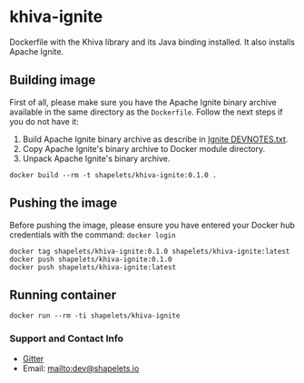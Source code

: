 # khiva-ignite

Dockerfile with the Khiva library and its Java binding installed. It also installs Apache Ignite.


## Building image
First of all, please make sure you have the Apache Ignite binary archive available in the same directory as the `Dockerfile`. Follow the next steps if you do not have it:
1. Build Apache Ignite binary archive as describe in [Ignite DEVNOTES.txt](https://github.com/apache/ignite/blob/master/DEVNOTES.txt). 
2. Copy Apache Ignite's binary archive to Docker module directory.
3. Unpack Apache Ignite's binary archive.

```
docker build --rm -t shapelets/khiva-ignite:0.1.0 .
```


## Pushing the image

Before pushing the image, please ensure you have entered your Docker hub credentials with the command: `docker login`

```
docker tag shapelets/khiva-ignite:0.1.0 shapelets/khiva-ignite:latest
docker push shapelets/khiva-ignite:0.1.0
docker push shapelets/khiva-ignite:latest
```


## Running container

```
docker run --rm -ti shapelets/khiva-ignite
```


### Support and Contact Info

* [Gitter](https://gitter.im/shapelets-io/khiva?source=orgpage)
* Email: <mailto:dev@shapelets.io>
